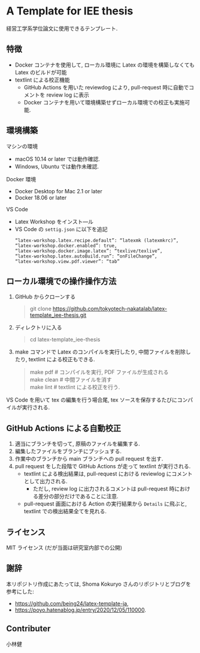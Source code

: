 # A Template for IEE thesis

経営工学系学位論文に使用できるテンプレート. 

## 特徴

- Docker コンテナを使用して, ローカル環境に Latex の環境を構築しなくても Latex のビルドが可能
- textlint による校正機能
  - GitHub Actions を用いた reviewdog により, pull-request 時に自動でコメントを review log に表示
  - Docker コンテナを用いて環境構築せずローカル環境での校正も実施可能. 

## 環境構築

マシンの環境
- macOS 10.14 or later では動作確認. 
- Windows, Ubuntu では動作未確認.


Docker 環境
- Docker Desktop for Mac 2.1 or later
- Docker 18.06 or later


VS Code
- Latex Workshop をインスト―ル
- VS Code の `settig.json` に以下を追記
  ```
  “latex-workshop.latex.recipe.default”: “latexmk (latexmkrc)”,
  “latex-workshop.docker.enabled”: true,
  “latex-workshop.docker.image.latex”: “texlive/texlive”,
  “latex-workshop.latex.autoBuild.run”: “onFileChange”,
  “latex-workshop.view.pdf.viewer”: “tab”
  ```

## ローカル環境での操作操作方法

1. GitHub からクローンする
   > git clone https://github.com/tokyotech-nakatalab/latex-template_iee-thesis.git
1. ディレクトリに入る
   > cd latex-template_iee-thesis
1. make コマンドで Latex のコンパイルを実行したり, 中間ファイルを削除したり, textlint による校正もできる. 
   > make pdf # コンパイルを実行, PDF ファイルが生成される    
   > make clean # 中間ファイルを消す   
   > make lint # textlint による校正を行う. 

VS Code を用いて tex の編集を行う場合尾, tex ソースを保存するたびにコンパイルが実行される. 

## GitHub Actions による自動校正

1. 適当にブランチを切って, 原稿のファイルを編集する.
2. 編集したファイルをブランチにプッシュする. 
3. 作業中のブランチから main ブランチへの pull request を出す.
4. pull request をした段階で GitHub Actions が走って textlint が実行される.
     - textlint による検出結果は, pull-request における reviewlog にコメントとして出力される.
          - ただし, review log に出力されるコメントは pull-request 時における差分の部分だけであることに注意. 
     - pull-request 画面における Action の実行結果から `Details` に飛ぶと, textlint での検出結果全てを見れる.


## ライセンス

MIT ライセンス (だが当面は研究室内部での公開)


## 謝辞

本リポジトリ作成にあたっては, Shoma Kokuryo さんのリポジトリとブログを参考にした:
- https://github.com/being24/latex-template-ja,
- https://poyo.hatenablog.jp/entry/2020/12/05/110000.


## Contributer 


小林健